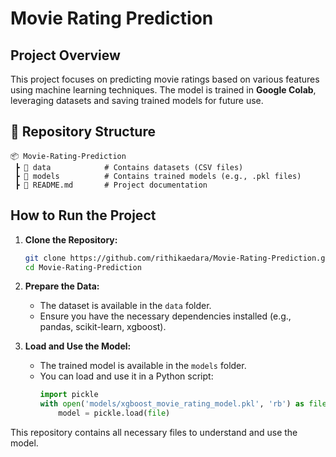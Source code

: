# Movie Rating Prediction

## Project Overview
This project focuses on predicting movie ratings based on various features using machine learning techniques. The model is trained in **Google Colab**, leveraging datasets and saving trained models for future use.

## 📁 Repository Structure
```
📦 Movie-Rating-Prediction
 ┣ 📂 data            # Contains datasets (CSV files)
 ┣ 📂 models          # Contains trained models (e.g., .pkl files)
 ┣ 📜 README.md       # Project documentation
```

##  How to Run the Project

1. **Clone the Repository:**  
   ```bash
   git clone https://github.com/rithikaedara/Movie-Rating-Prediction.git
   cd Movie-Rating-Prediction
   ```

2. **Prepare the Data:**  
   - The dataset is available in the `data` folder.
   - Ensure you have the necessary dependencies installed (e.g., pandas, scikit-learn, xgboost).

3. **Load and Use the Model:**  
   - The trained model is available in the `models` folder.
   - You can load and use it in a Python script:
     ```python
     import pickle
     with open('models/xgboost_movie_rating_model.pkl', 'rb') as file:
         model = pickle.load(file)

This repository contains all necessary files to understand and use the model. 





